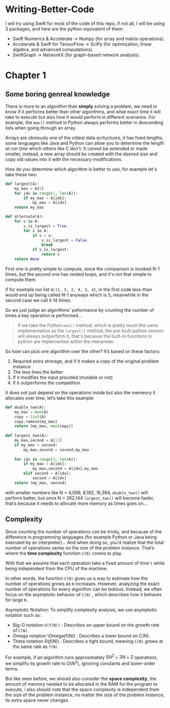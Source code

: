 # Writing-Better-Code

I will try using Swift for most of the code of this repo, if not all, I will be using 3 packages, and here are the python equivalent of them:
-	Swift Numerics & Accelerate → Numpy (for array and matrix operations).
-	Accelerate & Swift for TensorFlow → SciPy (for optimization, linear algebra, and advanced computations).
-	SwiftGraph → NetworkX (for graph-based network analysis).

# Chapter 1

## Some boring genreal knowledge

There is more to an *algorithm* than **simply** solving a problem, we need to know if it performs better than other algorithms, and what exact time it will take to execute but also how it would perform in different scenarios. For example, the `max()` method in Python always performs better in descending lists when going through an array.

Arrays are obviously one of the oldest data scrtuctures, it has fixed lengths, some languages like Java and Python can allow you to determine the length *at run time* which others like C don't. It cannot be extended or made smaller, instead, a new array should be created with the desired size and copy old values into it with the necessary modifications.

How do you determine which algorithm is better to use, for example let's take these two:

```py
def largest(A):
	my_max = A[0]
	for idx in range(1, len(A)):
		if my_max < A[idx]:
			my_max = A[idx]
	return my_max
```

```py
def alternate(A):
	for v in A:
		v_is_largest = True
		for x in A:
			if v < x:
				v_is_largest = False
				break
			if v_is_largest:
				return v
	return None
```

First one is pretty simple to compute, since the comparison is invoked N-1 times, but the second one has nested loops, and it's not that simple to compute them.

if for example our list is `[1, 5, 2, 9, 3, 4]`, in the first code less-than would end up being called N-1 anyways which is 5, meanwhile in the second case we call it 14 times.

So we just judge an algorithms' peformance by counting the number of times a key operation is performed...

> if we take the Python `max()` method, which is pretty much the same implementation as the `largest()` method, the pre-built python version will always outperform it, that's because the built-in functions in python are implemented within the interpreter.

So how can pick one algorithm over the other? It’s based on these factors:
1. Required extra strorage, and if it makes a copy of the original problem instance
2. The less lines the better
3. If it modifies the input provided (mutable or not)
4. if it outperforms the competition

It does not just depend on the operations inside but also the memeory it allocates over time, let’s take this example:

```py
def double_two(A):
	my_max = max(A)
	copy = list(A)
	copy.remove(my_max)
	return (my_max, max(copy))
	
def largest_two(A):
	my_max,second = A[:2]
	if my_max < second:
		my_max,second = second,my_max
		
	for idx in range(2, len(A)):
		if my_max < A[idx]:
			my_max,second = A[idx],my_max
		elif second < A[idx]:
			second = A[idx]
	return (my_max, second)
```

with smaller numbers like N = 4,096, 8,192, 16,384, `double_two()` will perform better, but once N > 262,144 `largest_two()` will become faster, that’s because it needs to allocate more memory as times goes on…

## Complexity

Since counting the number of operations can be tricky, and because of the difference in programming languages (for example Python or Java being executed by an interpreter)… And when doing so, you’d realize that the total number of operations varies on the size of the problem instance. That’s where the **time complexity** function `C(N)` comes to play.

With that we assume that each operation take a fixed amount of time `t` while being independent from the CPU of the machine.

In other words, the function  `C(N)`  gives us a way to estimate how the number of operations grows as  `N`  increases. However, analyzing the exact number of operations for every algorithm can be tedious. Instead, we often focus on the asymptotic behavior of  `C(N)` , which describes how it behaves for large  `N` .

Asymptotic Notation:
To simplify complexity analysis, we use asymptotic notation such as:
- Big-O notation  `O(f(N))` : Describes an upper bound on the growth rate of  `C(N)`.
- Omega notation  \Omega(f(N)) : Describes a lower bound on  C(N).
- Theta notation  $\Theta(f(N))$ : Describes a tight bound, meaning  `C(N)` grows at the same rate as  `f(N)`.

For example, if an algorithm runs approximately  $5N^2 + 3N + 2$  operations, we simplify its growth rate to $O(N^2)$, ignoring constants and lower-order terms.

But like seen before, we should also consider the **space complexity**, the amount of memory needed to be allocated in the RAM for the program to execute, i also should note that the space complexity is independent from the size of the problem instance, no matter the size of the problem instance, its extra space never changes.